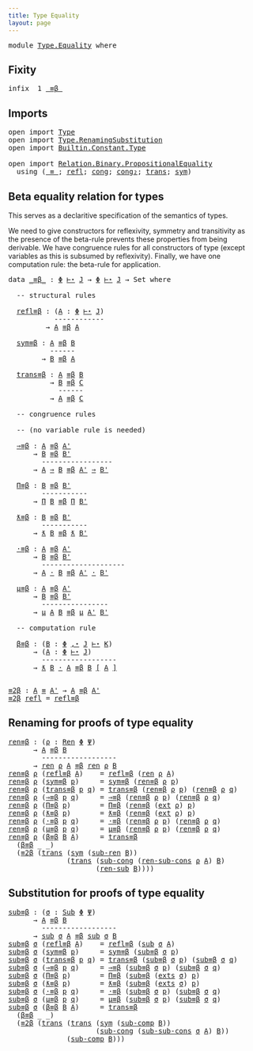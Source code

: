 ```yaml
---
title: Type Equality
layout: page
---
```


<pre class="Agda"><a id="48" class="Keyword">module</a> <a id="55" href="Type.Equality.html" class="Module">Type.Equality</a> <a id="69" class="Keyword">where</a>
</pre>
## Fixity

<pre class="Agda"><a id="95" class="Keyword">infix</a>  <a id="102" class="Number">1</a> <a id="104" href="Type.Equality.html#770" class="Datatype Operator">_≡β_</a>
</pre>
## Imports

<pre class="Agda"><a id="130" class="Keyword">open</a> <a id="135" class="Keyword">import</a> <a id="142" href="Type.html" class="Module">Type</a>
<a id="147" class="Keyword">open</a> <a id="152" class="Keyword">import</a> <a id="159" href="Type.RenamingSubstitution.html" class="Module">Type.RenamingSubstitution</a>
<a id="185" class="Keyword">open</a> <a id="190" class="Keyword">import</a> <a id="197" href="Builtin.Constant.Type.html" class="Module">Builtin.Constant.Type</a>

<a id="220" class="Keyword">open</a> <a id="225" class="Keyword">import</a> <a id="232" href="Relation.Binary.PropositionalEquality.html" class="Module">Relation.Binary.PropositionalEquality</a>
  <a id="272" class="Keyword">using</a> <a id="278" class="Symbol">(</a><a id="279" href="Agda.Builtin.Equality.html#151" class="Datatype Operator">_≡_</a><a id="282" class="Symbol">;</a> <a id="284" href="Agda.Builtin.Equality.html#208" class="InductiveConstructor">refl</a><a id="288" class="Symbol">;</a> <a id="290" href="Relation.Binary.PropositionalEquality.Core.html#1131" class="Function">cong</a><a id="294" class="Symbol">;</a> <a id="296" href="Relation.Binary.PropositionalEquality.html#1524" class="Function">cong₂</a><a id="301" class="Symbol">;</a> <a id="303" href="Relation.Binary.PropositionalEquality.Core.html#1025" class="Function">trans</a><a id="308" class="Symbol">;</a> <a id="310" href="Relation.Binary.PropositionalEquality.Core.html#980" class="Function">sym</a><a id="313" class="Symbol">)</a>
</pre>
## Beta equality relation for types

This serves as a declaritive specification of the semantics of types.

We need to give constructors for reflexivity, symmetry and
transitivity as the presence of the beta-rule prevents these
properties from being derivable. We have congruence rules for all
constructors of type (except variables as this is subsumed by
reflexivity). Finally, we have one computation rule: the beta-rule for
application.

<pre class="Agda"><a id="765" class="Keyword">data</a> <a id="_≡β_"></a><a id="770" href="Type.Equality.html#770" class="Datatype Operator">_≡β_</a> <a id="775" class="Symbol">:</a> <a id="777" href="Type.html#1078" class="Generalizable">Φ</a> <a id="779" href="Type.html#2011" class="Datatype Operator">⊢⋆</a> <a id="782" href="Type.html#821" class="Generalizable">J</a> <a id="784" class="Symbol">→</a> <a id="786" href="Type.html#1078" class="Generalizable">Φ</a> <a id="788" href="Type.html#2011" class="Datatype Operator">⊢⋆</a> <a id="791" href="Type.html#821" class="Generalizable">J</a> <a id="793" class="Symbol">→</a> <a id="795" class="PrimitiveType">Set</a> <a id="799" class="Keyword">where</a>

  <a id="808" class="Comment">-- structural rules</a>

  <a id="_≡β_.refl≡β"></a><a id="831" href="Type.Equality.html#831" class="InductiveConstructor">refl≡β</a> <a id="838" class="Symbol">:</a> <a id="840" class="Symbol">(</a><a id="841" href="Type.Equality.html#841" class="Bound">A</a> <a id="843" class="Symbol">:</a> <a id="845" href="Type.html#1078" class="Generalizable">Φ</a> <a id="847" href="Type.html#2011" class="Datatype Operator">⊢⋆</a> <a id="850" href="Type.html#821" class="Generalizable">J</a><a id="851" class="Symbol">)</a>
           <a id="864" class="Comment">------------</a>
         <a id="886" class="Symbol">→</a> <a id="888" href="Type.Equality.html#841" class="Bound">A</a> <a id="890" href="Type.Equality.html#770" class="Datatype Operator">≡β</a> <a id="893" href="Type.Equality.html#841" class="Bound">A</a>
    
  <a id="_≡β_.sym≡β"></a><a id="902" href="Type.Equality.html#902" class="InductiveConstructor">sym≡β</a> <a id="908" class="Symbol">:</a> <a id="910" href="Type.html#2498" class="Generalizable">A</a> <a id="912" href="Type.Equality.html#770" class="Datatype Operator">≡β</a> <a id="915" href="Type.html#2503" class="Generalizable">B</a>
          <a id="927" class="Comment">------</a>
        <a id="942" class="Symbol">→</a> <a id="944" href="Type.html#2503" class="Generalizable">B</a> <a id="946" href="Type.Equality.html#770" class="Datatype Operator">≡β</a> <a id="949" href="Type.html#2498" class="Generalizable">A</a>

  <a id="_≡β_.trans≡β"></a><a id="954" href="Type.Equality.html#954" class="InductiveConstructor">trans≡β</a> <a id="962" class="Symbol">:</a> <a id="964" href="Type.html#2498" class="Generalizable">A</a> <a id="966" href="Type.Equality.html#770" class="Datatype Operator">≡β</a> <a id="969" href="Type.html#2503" class="Generalizable">B</a>
          <a id="981" class="Symbol">→</a> <a id="983" href="Type.html#2503" class="Generalizable">B</a> <a id="985" href="Type.Equality.html#770" class="Datatype Operator">≡β</a> <a id="988" href="Type.html#2508" class="Generalizable">C</a>
            <a id="1002" class="Comment">------</a>
          <a id="1019" class="Symbol">→</a> <a id="1021" href="Type.html#2498" class="Generalizable">A</a> <a id="1023" href="Type.Equality.html#770" class="Datatype Operator">≡β</a> <a id="1026" href="Type.html#2508" class="Generalizable">C</a>

  <a id="1031" class="Comment">-- congruence rules</a>

  <a id="1054" class="Comment">-- (no variable rule is needed)</a>
 
  <a id="_≡β_.⇒≡β"></a><a id="1090" href="Type.Equality.html#1090" class="InductiveConstructor">⇒≡β</a> <a id="1094" class="Symbol">:</a> <a id="1096" href="Type.html#2498" class="Generalizable">A</a> <a id="1098" href="Type.Equality.html#770" class="Datatype Operator">≡β</a> <a id="1101" href="Type.html#2500" class="Generalizable">A&#39;</a>
      <a id="1110" class="Symbol">→</a> <a id="1112" href="Type.html#2503" class="Generalizable">B</a> <a id="1114" href="Type.Equality.html#770" class="Datatype Operator">≡β</a> <a id="1117" href="Type.html#2505" class="Generalizable">B&#39;</a>
        <a id="1128" class="Comment">-----------------</a>
      <a id="1152" class="Symbol">→</a> <a id="1154" href="Type.html#2498" class="Generalizable">A</a> <a id="1156" href="Type.html#2137" class="InductiveConstructor Operator">⇒</a> <a id="1158" href="Type.html#2503" class="Generalizable">B</a> <a id="1160" href="Type.Equality.html#770" class="Datatype Operator">≡β</a> <a id="1163" href="Type.html#2500" class="Generalizable">A&#39;</a> <a id="1166" href="Type.html#2137" class="InductiveConstructor Operator">⇒</a> <a id="1168" href="Type.html#2505" class="Generalizable">B&#39;</a>
    
  <a id="_≡β_.Π≡β"></a><a id="1178" href="Type.Equality.html#1178" class="InductiveConstructor">Π≡β</a> <a id="1182" class="Symbol">:</a> <a id="1184" href="Type.html#2503" class="Generalizable">B</a> <a id="1186" href="Type.Equality.html#770" class="Datatype Operator">≡β</a> <a id="1189" href="Type.html#2505" class="Generalizable">B&#39;</a>
        <a id="1200" class="Comment">-----------</a>
      <a id="1218" class="Symbol">→</a> <a id="1220" href="Type.html#2087" class="InductiveConstructor">Π</a> <a id="1222" href="Type.html#2503" class="Generalizable">B</a> <a id="1224" href="Type.Equality.html#770" class="Datatype Operator">≡β</a> <a id="1227" href="Type.html#2087" class="InductiveConstructor">Π</a> <a id="1229" href="Type.html#2505" class="Generalizable">B&#39;</a>
    
  <a id="_≡β_.ƛ≡β"></a><a id="1239" href="Type.Equality.html#1239" class="InductiveConstructor">ƛ≡β</a> <a id="1243" class="Symbol">:</a> <a id="1245" href="Type.html#2503" class="Generalizable">B</a> <a id="1247" href="Type.Equality.html#770" class="Datatype Operator">≡β</a> <a id="1250" href="Type.html#2505" class="Generalizable">B&#39;</a>
        <a id="1261" class="Comment">-----------</a>
      <a id="1279" class="Symbol">→</a> <a id="1281" href="Type.html#2198" class="InductiveConstructor">ƛ</a> <a id="1283" href="Type.html#2503" class="Generalizable">B</a> <a id="1285" href="Type.Equality.html#770" class="Datatype Operator">≡β</a> <a id="1288" href="Type.html#2198" class="InductiveConstructor">ƛ</a> <a id="1290" href="Type.html#2505" class="Generalizable">B&#39;</a>
    
  <a id="_≡β_.·≡β"></a><a id="1300" href="Type.Equality.html#1300" class="InductiveConstructor">·≡β</a> <a id="1304" class="Symbol">:</a> <a id="1306" href="Type.html#2498" class="Generalizable">A</a> <a id="1308" href="Type.Equality.html#770" class="Datatype Operator">≡β</a> <a id="1311" href="Type.html#2500" class="Generalizable">A&#39;</a>
      <a id="1320" class="Symbol">→</a> <a id="1322" href="Type.html#2503" class="Generalizable">B</a> <a id="1324" href="Type.Equality.html#770" class="Datatype Operator">≡β</a> <a id="1327" href="Type.html#2505" class="Generalizable">B&#39;</a>
        <a id="1338" class="Comment">--------------------</a>
      <a id="1365" class="Symbol">→</a> <a id="1367" href="Type.html#2498" class="Generalizable">A</a> <a id="1369" href="Type.html#2253" class="InductiveConstructor Operator">·</a> <a id="1371" href="Type.html#2503" class="Generalizable">B</a> <a id="1373" href="Type.Equality.html#770" class="Datatype Operator">≡β</a> <a id="1376" href="Type.html#2500" class="Generalizable">A&#39;</a> <a id="1379" href="Type.html#2253" class="InductiveConstructor Operator">·</a> <a id="1381" href="Type.html#2505" class="Generalizable">B&#39;</a>
    
  <a id="_≡β_.μ≡β"></a><a id="1391" href="Type.Equality.html#1391" class="InductiveConstructor">μ≡β</a> <a id="1395" class="Symbol">:</a> <a id="1397" href="Type.html#2498" class="Generalizable">A</a> <a id="1399" href="Type.Equality.html#770" class="Datatype Operator">≡β</a> <a id="1402" href="Type.html#2500" class="Generalizable">A&#39;</a>
      <a id="1411" class="Symbol">→</a> <a id="1413" href="Type.html#2503" class="Generalizable">B</a> <a id="1415" href="Type.Equality.html#770" class="Datatype Operator">≡β</a> <a id="1418" href="Type.html#2505" class="Generalizable">B&#39;</a>
        <a id="1429" class="Comment">----------------</a>
      <a id="1452" class="Symbol">→</a> <a id="1454" href="Type.html#2318" class="InductiveConstructor">μ</a> <a id="1456" href="Type.html#2498" class="Generalizable">A</a> <a id="1458" href="Type.html#2503" class="Generalizable">B</a> <a id="1460" href="Type.Equality.html#770" class="Datatype Operator">≡β</a> <a id="1463" href="Type.html#2318" class="InductiveConstructor">μ</a> <a id="1465" href="Type.html#2500" class="Generalizable">A&#39;</a> <a id="1468" href="Type.html#2505" class="Generalizable">B&#39;</a>
    
  <a id="1478" class="Comment">-- computation rule</a>

  <a id="_≡β_.β≡β"></a><a id="1501" href="Type.Equality.html#1501" class="InductiveConstructor">β≡β</a> <a id="1505" class="Symbol">:</a> <a id="1507" class="Symbol">(</a><a id="1508" href="Type.Equality.html#1508" class="Bound">B</a> <a id="1510" class="Symbol">:</a> <a id="1512" href="Type.html#1078" class="Generalizable">Φ</a> <a id="1514" href="Type.html#988" class="InductiveConstructor Operator">,⋆</a> <a id="1517" href="Type.html#821" class="Generalizable">J</a> <a id="1519" href="Type.html#2011" class="Datatype Operator">⊢⋆</a> <a id="1522" href="Type.html#823" class="Generalizable">K</a><a id="1523" class="Symbol">)</a>
      <a id="1531" class="Symbol">→</a> <a id="1533" class="Symbol">(</a><a id="1534" href="Type.Equality.html#1534" class="Bound">A</a> <a id="1536" class="Symbol">:</a> <a id="1538" href="Type.html#1078" class="Generalizable">Φ</a> <a id="1540" href="Type.html#2011" class="Datatype Operator">⊢⋆</a> <a id="1543" href="Type.html#821" class="Generalizable">J</a><a id="1544" class="Symbol">)</a>
        <a id="1554" class="Comment">------------------</a>
      <a id="1579" class="Symbol">→</a> <a id="1581" href="Type.html#2198" class="InductiveConstructor">ƛ</a> <a id="1583" href="Type.Equality.html#1508" class="Bound">B</a> <a id="1585" href="Type.html#2253" class="InductiveConstructor Operator">·</a> <a id="1587" href="Type.Equality.html#1534" class="Bound">A</a> <a id="1589" href="Type.Equality.html#770" class="Datatype Operator">≡β</a> <a id="1592" href="Type.Equality.html#1508" class="Bound">B</a> <a id="1594" href="Type.RenamingSubstitution.html#4773" class="Function Operator">[</a> <a id="1596" href="Type.Equality.html#1534" class="Bound">A</a> <a id="1598" href="Type.RenamingSubstitution.html#4773" class="Function Operator">]</a>
    
</pre>
<pre class="Agda"><a id="≡2β"></a><a id="1614" href="Type.Equality.html#1614" class="Function">≡2β</a> <a id="1618" class="Symbol">:</a> <a id="1620" href="Type.html#2498" class="Generalizable">A</a> <a id="1622" href="Agda.Builtin.Equality.html#151" class="Datatype Operator">≡</a> <a id="1624" href="Type.html#2500" class="Generalizable">A&#39;</a> <a id="1627" class="Symbol">→</a> <a id="1629" href="Type.html#2498" class="Generalizable">A</a> <a id="1631" href="Type.Equality.html#770" class="Datatype Operator">≡β</a> <a id="1634" href="Type.html#2500" class="Generalizable">A&#39;</a>
<a id="1637" href="Type.Equality.html#1614" class="Function">≡2β</a> <a id="1641" href="Agda.Builtin.Equality.html#208" class="InductiveConstructor">refl</a> <a id="1646" class="Symbol">=</a> <a id="1648" href="Type.Equality.html#831" class="InductiveConstructor">refl≡β</a> <a id="1655" class="Symbol">_</a>
</pre>
## Renaming for proofs of type equality

<pre class="Agda"><a id="ren≡β"></a><a id="1707" href="Type.Equality.html#1707" class="Function">ren≡β</a> <a id="1713" class="Symbol">:</a> <a id="1715" class="Symbol">(</a><a id="1716" href="Type.Equality.html#1716" class="Bound">ρ</a> <a id="1718" class="Symbol">:</a> <a id="1720" href="Type.RenamingSubstitution.html#396" class="Function">Ren</a> <a id="1724" href="Type.html#1078" class="Generalizable">Φ</a> <a id="1726" href="Type.html#1080" class="Generalizable">Ψ</a><a id="1727" class="Symbol">)</a>
      <a id="1735" class="Symbol">→</a> <a id="1737" href="Type.html#2498" class="Generalizable">A</a> <a id="1739" href="Type.Equality.html#770" class="Datatype Operator">≡β</a> <a id="1742" href="Type.html#2503" class="Generalizable">B</a>
        <a id="1752" class="Comment">------------------</a>
      <a id="1777" class="Symbol">→</a> <a id="1779" href="Type.RenamingSubstitution.html#757" class="Function">ren</a> <a id="1783" href="Type.Equality.html#1716" class="Bound">ρ</a> <a id="1785" href="Type.html#2498" class="Generalizable">A</a> <a id="1787" href="Type.Equality.html#770" class="Datatype Operator">≡β</a> <a id="1790" href="Type.RenamingSubstitution.html#757" class="Function">ren</a> <a id="1794" href="Type.Equality.html#1716" class="Bound">ρ</a> <a id="1796" href="Type.html#2503" class="Generalizable">B</a>
<a id="1798" href="Type.Equality.html#1707" class="Function">ren≡β</a> <a id="1804" href="Type.Equality.html#1804" class="Bound">ρ</a> <a id="1806" class="Symbol">(</a><a id="1807" href="Type.Equality.html#831" class="InductiveConstructor">refl≡β</a> <a id="1814" href="Type.Equality.html#1814" class="Bound">A</a><a id="1815" class="Symbol">)</a>    <a id="1820" class="Symbol">=</a> <a id="1822" href="Type.Equality.html#831" class="InductiveConstructor">refl≡β</a> <a id="1829" class="Symbol">(</a><a id="1830" href="Type.RenamingSubstitution.html#757" class="Function">ren</a> <a id="1834" href="Type.Equality.html#1804" class="Bound">ρ</a> <a id="1836" href="Type.Equality.html#1814" class="Bound">A</a><a id="1837" class="Symbol">)</a>
<a id="1839" href="Type.Equality.html#1707" class="Function">ren≡β</a> <a id="1845" href="Type.Equality.html#1845" class="Bound">ρ</a> <a id="1847" class="Symbol">(</a><a id="1848" href="Type.Equality.html#902" class="InductiveConstructor">sym≡β</a> <a id="1854" href="Type.Equality.html#1854" class="Bound">p</a><a id="1855" class="Symbol">)</a>     <a id="1861" class="Symbol">=</a> <a id="1863" href="Type.Equality.html#902" class="InductiveConstructor">sym≡β</a> <a id="1869" class="Symbol">(</a><a id="1870" href="Type.Equality.html#1707" class="Function">ren≡β</a> <a id="1876" href="Type.Equality.html#1845" class="Bound">ρ</a> <a id="1878" href="Type.Equality.html#1854" class="Bound">p</a><a id="1879" class="Symbol">)</a>
<a id="1881" href="Type.Equality.html#1707" class="Function">ren≡β</a> <a id="1887" href="Type.Equality.html#1887" class="Bound">ρ</a> <a id="1889" class="Symbol">(</a><a id="1890" href="Type.Equality.html#954" class="InductiveConstructor">trans≡β</a> <a id="1898" href="Type.Equality.html#1898" class="Bound">p</a> <a id="1900" href="Type.Equality.html#1900" class="Bound">q</a><a id="1901" class="Symbol">)</a> <a id="1903" class="Symbol">=</a> <a id="1905" href="Type.Equality.html#954" class="InductiveConstructor">trans≡β</a> <a id="1913" class="Symbol">(</a><a id="1914" href="Type.Equality.html#1707" class="Function">ren≡β</a> <a id="1920" href="Type.Equality.html#1887" class="Bound">ρ</a> <a id="1922" href="Type.Equality.html#1898" class="Bound">p</a><a id="1923" class="Symbol">)</a> <a id="1925" class="Symbol">(</a><a id="1926" href="Type.Equality.html#1707" class="Function">ren≡β</a> <a id="1932" href="Type.Equality.html#1887" class="Bound">ρ</a> <a id="1934" href="Type.Equality.html#1900" class="Bound">q</a><a id="1935" class="Symbol">)</a>
<a id="1937" href="Type.Equality.html#1707" class="Function">ren≡β</a> <a id="1943" href="Type.Equality.html#1943" class="Bound">ρ</a> <a id="1945" class="Symbol">(</a><a id="1946" href="Type.Equality.html#1090" class="InductiveConstructor">⇒≡β</a> <a id="1950" href="Type.Equality.html#1950" class="Bound">p</a> <a id="1952" href="Type.Equality.html#1952" class="Bound">q</a><a id="1953" class="Symbol">)</a>     <a id="1959" class="Symbol">=</a> <a id="1961" href="Type.Equality.html#1090" class="InductiveConstructor">⇒≡β</a> <a id="1965" class="Symbol">(</a><a id="1966" href="Type.Equality.html#1707" class="Function">ren≡β</a> <a id="1972" href="Type.Equality.html#1943" class="Bound">ρ</a> <a id="1974" href="Type.Equality.html#1950" class="Bound">p</a><a id="1975" class="Symbol">)</a> <a id="1977" class="Symbol">(</a><a id="1978" href="Type.Equality.html#1707" class="Function">ren≡β</a> <a id="1984" href="Type.Equality.html#1943" class="Bound">ρ</a> <a id="1986" href="Type.Equality.html#1952" class="Bound">q</a><a id="1987" class="Symbol">)</a>
<a id="1989" href="Type.Equality.html#1707" class="Function">ren≡β</a> <a id="1995" href="Type.Equality.html#1995" class="Bound">ρ</a> <a id="1997" class="Symbol">(</a><a id="1998" href="Type.Equality.html#1178" class="InductiveConstructor">Π≡β</a> <a id="2002" href="Type.Equality.html#2002" class="Bound">p</a><a id="2003" class="Symbol">)</a>       <a id="2011" class="Symbol">=</a> <a id="2013" href="Type.Equality.html#1178" class="InductiveConstructor">Π≡β</a> <a id="2017" class="Symbol">(</a><a id="2018" href="Type.Equality.html#1707" class="Function">ren≡β</a> <a id="2024" class="Symbol">(</a><a id="2025" href="Type.RenamingSubstitution.html#587" class="Function">ext</a> <a id="2029" href="Type.Equality.html#1995" class="Bound">ρ</a><a id="2030" class="Symbol">)</a> <a id="2032" href="Type.Equality.html#2002" class="Bound">p</a><a id="2033" class="Symbol">)</a>
<a id="2035" href="Type.Equality.html#1707" class="Function">ren≡β</a> <a id="2041" href="Type.Equality.html#2041" class="Bound">ρ</a> <a id="2043" class="Symbol">(</a><a id="2044" href="Type.Equality.html#1239" class="InductiveConstructor">ƛ≡β</a> <a id="2048" href="Type.Equality.html#2048" class="Bound">p</a><a id="2049" class="Symbol">)</a>       <a id="2057" class="Symbol">=</a> <a id="2059" href="Type.Equality.html#1239" class="InductiveConstructor">ƛ≡β</a> <a id="2063" class="Symbol">(</a><a id="2064" href="Type.Equality.html#1707" class="Function">ren≡β</a> <a id="2070" class="Symbol">(</a><a id="2071" href="Type.RenamingSubstitution.html#587" class="Function">ext</a> <a id="2075" href="Type.Equality.html#2041" class="Bound">ρ</a><a id="2076" class="Symbol">)</a> <a id="2078" href="Type.Equality.html#2048" class="Bound">p</a><a id="2079" class="Symbol">)</a>
<a id="2081" href="Type.Equality.html#1707" class="Function">ren≡β</a> <a id="2087" href="Type.Equality.html#2087" class="Bound">ρ</a> <a id="2089" class="Symbol">(</a><a id="2090" href="Type.Equality.html#1300" class="InductiveConstructor">·≡β</a> <a id="2094" href="Type.Equality.html#2094" class="Bound">p</a> <a id="2096" href="Type.Equality.html#2096" class="Bound">q</a><a id="2097" class="Symbol">)</a>     <a id="2103" class="Symbol">=</a> <a id="2105" href="Type.Equality.html#1300" class="InductiveConstructor">·≡β</a> <a id="2109" class="Symbol">(</a><a id="2110" href="Type.Equality.html#1707" class="Function">ren≡β</a> <a id="2116" href="Type.Equality.html#2087" class="Bound">ρ</a> <a id="2118" href="Type.Equality.html#2094" class="Bound">p</a><a id="2119" class="Symbol">)</a> <a id="2121" class="Symbol">(</a><a id="2122" href="Type.Equality.html#1707" class="Function">ren≡β</a> <a id="2128" href="Type.Equality.html#2087" class="Bound">ρ</a> <a id="2130" href="Type.Equality.html#2096" class="Bound">q</a><a id="2131" class="Symbol">)</a>
<a id="2133" href="Type.Equality.html#1707" class="Function">ren≡β</a> <a id="2139" href="Type.Equality.html#2139" class="Bound">ρ</a> <a id="2141" class="Symbol">(</a><a id="2142" href="Type.Equality.html#1391" class="InductiveConstructor">μ≡β</a> <a id="2146" href="Type.Equality.html#2146" class="Bound">p</a> <a id="2148" href="Type.Equality.html#2148" class="Bound">q</a><a id="2149" class="Symbol">)</a>     <a id="2155" class="Symbol">=</a> <a id="2157" href="Type.Equality.html#1391" class="InductiveConstructor">μ≡β</a> <a id="2161" class="Symbol">(</a><a id="2162" href="Type.Equality.html#1707" class="Function">ren≡β</a> <a id="2168" href="Type.Equality.html#2139" class="Bound">ρ</a> <a id="2170" href="Type.Equality.html#2146" class="Bound">p</a><a id="2171" class="Symbol">)</a> <a id="2173" class="Symbol">(</a><a id="2174" href="Type.Equality.html#1707" class="Function">ren≡β</a> <a id="2180" href="Type.Equality.html#2139" class="Bound">ρ</a> <a id="2182" href="Type.Equality.html#2148" class="Bound">q</a><a id="2183" class="Symbol">)</a>
<a id="2185" href="Type.Equality.html#1707" class="Function">ren≡β</a> <a id="2191" href="Type.Equality.html#2191" class="Bound">ρ</a> <a id="2193" class="Symbol">(</a><a id="2194" href="Type.Equality.html#1501" class="InductiveConstructor">β≡β</a> <a id="2198" href="Type.Equality.html#2198" class="Bound">B</a> <a id="2200" href="Type.Equality.html#2200" class="Bound">A</a><a id="2201" class="Symbol">)</a>     <a id="2207" class="Symbol">=</a> <a id="2209" href="Type.Equality.html#954" class="InductiveConstructor">trans≡β</a>
  <a id="2219" class="Symbol">(</a><a id="2220" href="Type.Equality.html#1501" class="InductiveConstructor">β≡β</a> <a id="2224" class="Symbol">_</a> <a id="2226" class="Symbol">_)</a>
  <a id="2231" class="Symbol">(</a><a id="2232" href="Type.Equality.html#1614" class="Function">≡2β</a> <a id="2236" class="Symbol">(</a><a id="2237" href="Relation.Binary.PropositionalEquality.Core.html#1025" class="Function">trans</a> <a id="2243" class="Symbol">(</a><a id="2244" href="Relation.Binary.PropositionalEquality.Core.html#980" class="Function">sym</a> <a id="2248" class="Symbol">(</a><a id="2249" href="Type.RenamingSubstitution.html#6611" class="Function">sub-ren</a> <a id="2257" href="Type.Equality.html#2198" class="Bound">B</a><a id="2258" class="Symbol">))</a>
              <a id="2275" class="Symbol">(</a><a id="2276" href="Relation.Binary.PropositionalEquality.Core.html#1025" class="Function">trans</a> <a id="2282" class="Symbol">(</a><a id="2283" href="Type.RenamingSubstitution.html#5402" class="Function">sub-cong</a> <a id="2292" class="Symbol">(</a><a id="2293" href="Type.RenamingSubstitution.html#8747" class="Function">ren-sub-cons</a> <a id="2306" href="Type.Equality.html#2191" class="Bound">ρ</a> <a id="2308" href="Type.Equality.html#2200" class="Bound">A</a><a id="2309" class="Symbol">)</a> <a id="2311" href="Type.Equality.html#2198" class="Bound">B</a><a id="2312" class="Symbol">)</a>
                     <a id="2335" class="Symbol">(</a><a id="2336" href="Type.RenamingSubstitution.html#7387" class="Function">ren-sub</a> <a id="2344" href="Type.Equality.html#2198" class="Bound">B</a><a id="2345" class="Symbol">))))</a>
</pre>
## Substitution for proofs of type equality

<pre class="Agda"><a id="sub≡β"></a><a id="2404" href="Type.Equality.html#2404" class="Function">sub≡β</a> <a id="2410" class="Symbol">:</a> <a id="2412" class="Symbol">(</a><a id="2413" href="Type.Equality.html#2413" class="Bound">σ</a> <a id="2415" class="Symbol">:</a> <a id="2417" href="Type.RenamingSubstitution.html#3743" class="Function">Sub</a> <a id="2421" href="Type.html#1078" class="Generalizable">Φ</a> <a id="2423" href="Type.html#1080" class="Generalizable">Ψ</a><a id="2424" class="Symbol">)</a>
      <a id="2432" class="Symbol">→</a> <a id="2434" href="Type.html#2498" class="Generalizable">A</a> <a id="2436" href="Type.Equality.html#770" class="Datatype Operator">≡β</a> <a id="2439" href="Type.html#2503" class="Generalizable">B</a>
        <a id="2449" class="Comment">------------------</a>
      <a id="2474" class="Symbol">→</a> <a id="2476" href="Type.RenamingSubstitution.html#4129" class="Function">sub</a> <a id="2480" href="Type.Equality.html#2413" class="Bound">σ</a> <a id="2482" href="Type.html#2498" class="Generalizable">A</a> <a id="2484" href="Type.Equality.html#770" class="Datatype Operator">≡β</a> <a id="2487" href="Type.RenamingSubstitution.html#4129" class="Function">sub</a> <a id="2491" href="Type.Equality.html#2413" class="Bound">σ</a> <a id="2493" href="Type.html#2503" class="Generalizable">B</a>
<a id="2495" href="Type.Equality.html#2404" class="Function">sub≡β</a> <a id="2501" href="Type.Equality.html#2501" class="Bound">σ</a> <a id="2503" class="Symbol">(</a><a id="2504" href="Type.Equality.html#831" class="InductiveConstructor">refl≡β</a> <a id="2511" href="Type.Equality.html#2511" class="Bound">A</a><a id="2512" class="Symbol">)</a>    <a id="2517" class="Symbol">=</a> <a id="2519" href="Type.Equality.html#831" class="InductiveConstructor">refl≡β</a> <a id="2526" class="Symbol">(</a><a id="2527" href="Type.RenamingSubstitution.html#4129" class="Function">sub</a> <a id="2531" href="Type.Equality.html#2501" class="Bound">σ</a> <a id="2533" href="Type.Equality.html#2511" class="Bound">A</a><a id="2534" class="Symbol">)</a>
<a id="2536" href="Type.Equality.html#2404" class="Function">sub≡β</a> <a id="2542" href="Type.Equality.html#2542" class="Bound">σ</a> <a id="2544" class="Symbol">(</a><a id="2545" href="Type.Equality.html#902" class="InductiveConstructor">sym≡β</a> <a id="2551" href="Type.Equality.html#2551" class="Bound">p</a><a id="2552" class="Symbol">)</a>     <a id="2558" class="Symbol">=</a> <a id="2560" href="Type.Equality.html#902" class="InductiveConstructor">sym≡β</a> <a id="2566" class="Symbol">(</a><a id="2567" href="Type.Equality.html#2404" class="Function">sub≡β</a> <a id="2573" href="Type.Equality.html#2542" class="Bound">σ</a> <a id="2575" href="Type.Equality.html#2551" class="Bound">p</a><a id="2576" class="Symbol">)</a>
<a id="2578" href="Type.Equality.html#2404" class="Function">sub≡β</a> <a id="2584" href="Type.Equality.html#2584" class="Bound">σ</a> <a id="2586" class="Symbol">(</a><a id="2587" href="Type.Equality.html#954" class="InductiveConstructor">trans≡β</a> <a id="2595" href="Type.Equality.html#2595" class="Bound">p</a> <a id="2597" href="Type.Equality.html#2597" class="Bound">q</a><a id="2598" class="Symbol">)</a> <a id="2600" class="Symbol">=</a> <a id="2602" href="Type.Equality.html#954" class="InductiveConstructor">trans≡β</a> <a id="2610" class="Symbol">(</a><a id="2611" href="Type.Equality.html#2404" class="Function">sub≡β</a> <a id="2617" href="Type.Equality.html#2584" class="Bound">σ</a> <a id="2619" href="Type.Equality.html#2595" class="Bound">p</a><a id="2620" class="Symbol">)</a> <a id="2622" class="Symbol">(</a><a id="2623" href="Type.Equality.html#2404" class="Function">sub≡β</a> <a id="2629" href="Type.Equality.html#2584" class="Bound">σ</a> <a id="2631" href="Type.Equality.html#2597" class="Bound">q</a><a id="2632" class="Symbol">)</a> 
<a id="2635" href="Type.Equality.html#2404" class="Function">sub≡β</a> <a id="2641" href="Type.Equality.html#2641" class="Bound">σ</a> <a id="2643" class="Symbol">(</a><a id="2644" href="Type.Equality.html#1090" class="InductiveConstructor">⇒≡β</a> <a id="2648" href="Type.Equality.html#2648" class="Bound">p</a> <a id="2650" href="Type.Equality.html#2650" class="Bound">q</a><a id="2651" class="Symbol">)</a>     <a id="2657" class="Symbol">=</a> <a id="2659" href="Type.Equality.html#1090" class="InductiveConstructor">⇒≡β</a> <a id="2663" class="Symbol">(</a><a id="2664" href="Type.Equality.html#2404" class="Function">sub≡β</a> <a id="2670" href="Type.Equality.html#2641" class="Bound">σ</a> <a id="2672" href="Type.Equality.html#2648" class="Bound">p</a><a id="2673" class="Symbol">)</a> <a id="2675" class="Symbol">(</a><a id="2676" href="Type.Equality.html#2404" class="Function">sub≡β</a> <a id="2682" href="Type.Equality.html#2641" class="Bound">σ</a> <a id="2684" href="Type.Equality.html#2650" class="Bound">q</a><a id="2685" class="Symbol">)</a>
<a id="2687" href="Type.Equality.html#2404" class="Function">sub≡β</a> <a id="2693" href="Type.Equality.html#2693" class="Bound">σ</a> <a id="2695" class="Symbol">(</a><a id="2696" href="Type.Equality.html#1178" class="InductiveConstructor">Π≡β</a> <a id="2700" href="Type.Equality.html#2700" class="Bound">p</a><a id="2701" class="Symbol">)</a>       <a id="2709" class="Symbol">=</a> <a id="2711" href="Type.Equality.html#1178" class="InductiveConstructor">Π≡β</a> <a id="2715" class="Symbol">(</a><a id="2716" href="Type.Equality.html#2404" class="Function">sub≡β</a> <a id="2722" class="Symbol">(</a><a id="2723" href="Type.RenamingSubstitution.html#3944" class="Function">exts</a> <a id="2728" href="Type.Equality.html#2693" class="Bound">σ</a><a id="2729" class="Symbol">)</a> <a id="2731" href="Type.Equality.html#2700" class="Bound">p</a><a id="2732" class="Symbol">)</a>
<a id="2734" href="Type.Equality.html#2404" class="Function">sub≡β</a> <a id="2740" href="Type.Equality.html#2740" class="Bound">σ</a> <a id="2742" class="Symbol">(</a><a id="2743" href="Type.Equality.html#1239" class="InductiveConstructor">ƛ≡β</a> <a id="2747" href="Type.Equality.html#2747" class="Bound">p</a><a id="2748" class="Symbol">)</a>       <a id="2756" class="Symbol">=</a> <a id="2758" href="Type.Equality.html#1239" class="InductiveConstructor">ƛ≡β</a> <a id="2762" class="Symbol">(</a><a id="2763" href="Type.Equality.html#2404" class="Function">sub≡β</a> <a id="2769" class="Symbol">(</a><a id="2770" href="Type.RenamingSubstitution.html#3944" class="Function">exts</a> <a id="2775" href="Type.Equality.html#2740" class="Bound">σ</a><a id="2776" class="Symbol">)</a> <a id="2778" href="Type.Equality.html#2747" class="Bound">p</a><a id="2779" class="Symbol">)</a>
<a id="2781" href="Type.Equality.html#2404" class="Function">sub≡β</a> <a id="2787" href="Type.Equality.html#2787" class="Bound">σ</a> <a id="2789" class="Symbol">(</a><a id="2790" href="Type.Equality.html#1300" class="InductiveConstructor">·≡β</a> <a id="2794" href="Type.Equality.html#2794" class="Bound">p</a> <a id="2796" href="Type.Equality.html#2796" class="Bound">q</a><a id="2797" class="Symbol">)</a>     <a id="2803" class="Symbol">=</a> <a id="2805" href="Type.Equality.html#1300" class="InductiveConstructor">·≡β</a> <a id="2809" class="Symbol">(</a><a id="2810" href="Type.Equality.html#2404" class="Function">sub≡β</a> <a id="2816" href="Type.Equality.html#2787" class="Bound">σ</a> <a id="2818" href="Type.Equality.html#2794" class="Bound">p</a><a id="2819" class="Symbol">)</a> <a id="2821" class="Symbol">(</a><a id="2822" href="Type.Equality.html#2404" class="Function">sub≡β</a> <a id="2828" href="Type.Equality.html#2787" class="Bound">σ</a> <a id="2830" href="Type.Equality.html#2796" class="Bound">q</a><a id="2831" class="Symbol">)</a>
<a id="2833" href="Type.Equality.html#2404" class="Function">sub≡β</a> <a id="2839" href="Type.Equality.html#2839" class="Bound">σ</a> <a id="2841" class="Symbol">(</a><a id="2842" href="Type.Equality.html#1391" class="InductiveConstructor">μ≡β</a> <a id="2846" href="Type.Equality.html#2846" class="Bound">p</a> <a id="2848" href="Type.Equality.html#2848" class="Bound">q</a><a id="2849" class="Symbol">)</a>     <a id="2855" class="Symbol">=</a> <a id="2857" href="Type.Equality.html#1391" class="InductiveConstructor">μ≡β</a> <a id="2861" class="Symbol">(</a><a id="2862" href="Type.Equality.html#2404" class="Function">sub≡β</a> <a id="2868" href="Type.Equality.html#2839" class="Bound">σ</a> <a id="2870" href="Type.Equality.html#2846" class="Bound">p</a><a id="2871" class="Symbol">)</a> <a id="2873" class="Symbol">(</a><a id="2874" href="Type.Equality.html#2404" class="Function">sub≡β</a> <a id="2880" href="Type.Equality.html#2839" class="Bound">σ</a> <a id="2882" href="Type.Equality.html#2848" class="Bound">q</a><a id="2883" class="Symbol">)</a>
<a id="2885" href="Type.Equality.html#2404" class="Function">sub≡β</a> <a id="2891" href="Type.Equality.html#2891" class="Bound">σ</a> <a id="2893" class="Symbol">(</a><a id="2894" href="Type.Equality.html#1501" class="InductiveConstructor">β≡β</a> <a id="2898" href="Type.Equality.html#2898" class="Bound">B</a> <a id="2900" href="Type.Equality.html#2900" class="Bound">A</a><a id="2901" class="Symbol">)</a>     <a id="2907" class="Symbol">=</a> <a id="2909" href="Type.Equality.html#954" class="InductiveConstructor">trans≡β</a>
  <a id="2919" class="Symbol">(</a><a id="2920" href="Type.Equality.html#1501" class="InductiveConstructor">β≡β</a> <a id="2924" class="Symbol">_</a> <a id="2926" class="Symbol">_)</a>
  <a id="2931" class="Symbol">(</a><a id="2932" href="Type.Equality.html#1614" class="Function">≡2β</a> <a id="2936" class="Symbol">(</a><a id="2937" href="Relation.Binary.PropositionalEquality.Core.html#1025" class="Function">trans</a> <a id="2943" class="Symbol">(</a><a id="2944" href="Relation.Binary.PropositionalEquality.Core.html#1025" class="Function">trans</a> <a id="2950" class="Symbol">(</a><a id="2951" href="Relation.Binary.PropositionalEquality.Core.html#980" class="Function">sym</a> <a id="2955" class="Symbol">(</a><a id="2956" href="Type.RenamingSubstitution.html#8217" class="Function">sub-comp</a> <a id="2965" href="Type.Equality.html#2898" class="Bound">B</a><a id="2966" class="Symbol">))</a>
                     <a id="2990" class="Symbol">(</a><a id="2991" href="Type.RenamingSubstitution.html#5402" class="Function">sub-cong</a> <a id="3000" class="Symbol">(</a><a id="3001" href="Type.RenamingSubstitution.html#9080" class="Function">sub-sub-cons</a> <a id="3014" href="Type.Equality.html#2891" class="Bound">σ</a> <a id="3016" href="Type.Equality.html#2900" class="Bound">A</a><a id="3017" class="Symbol">)</a> <a id="3019" href="Type.Equality.html#2898" class="Bound">B</a><a id="3020" class="Symbol">))</a>
              <a id="3037" class="Symbol">(</a><a id="3038" href="Type.RenamingSubstitution.html#8217" class="Function">sub-comp</a> <a id="3047" href="Type.Equality.html#2898" class="Bound">B</a><a id="3048" class="Symbol">)))</a>
</pre>
